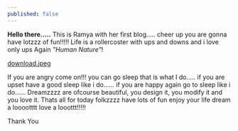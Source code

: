 ```yaml
---
published: false
---
```

**Hello there.....**
This is Ramya with her first blog.....
cheer up you are gonna have lotzzz of fun!!!!!
Life is a rollercoster with ups and downs and i love only ups
Again _"Human Nature"_!

[download.jpeg]({{site.baseurl}}/_posts/download.jpeg)

If you are angry come on!!! you can go sleep that is what I do.....
if you are upset have a good sleep like i do......
if you are happy again go to sleep like i do......
Dreamzzzz are ofcourse beautiful, you design it, you modify it and you love it.
Thats all for today folkzzzz
have lots of fun
enjoy your life
dream a looootttt
love a looottt!!!!!

Thank You
